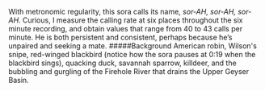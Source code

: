 With metronomic regularity, this sora calls its name, _sor-AH, sor-AH, sor-AH_. Curious, I measure the calling rate at six places throughout the six minute recording, and obtain values that range from 40 to 43 calls per minute. He is both persistent and consistent, perhaps because he’s unpaired and seeking a mate. 
#####Background
American robin, Wilson's snipe, red-winged blackbird (notice how the sora pauses at 0:19 when the blackbird sings), quacking duck, savannah sparrow, killdeer, and the bubbling and gurgling of the Firehole River that drains the Upper Geyser Basin. 
